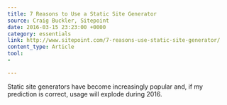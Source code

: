 ```yaml
---
title: 7 Reasons to Use a Static Site Generator
source: Craig Buckler, Sitepoint
date: 2016-03-15 23:23:00 +0000
category: essentials
link: http://www.sitepoint.com/7-reasons-use-static-site-generator/
content_type: Article
tool:
- 

---
```

Static site generators have become increasingly popular and, if my prediction is correct, usage will explode during 2016.





